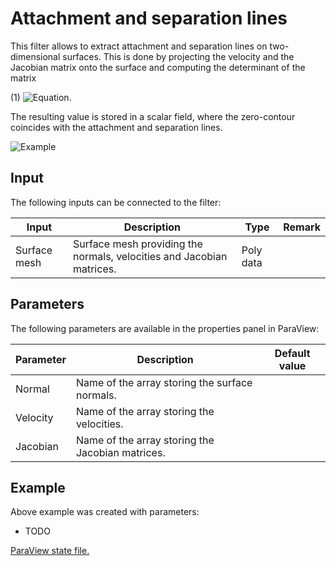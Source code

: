 # Attachment and separation lines

This filter allows to extract attachment and separation lines on two-dimensional surfaces. This is done by projecting the velocity and the Jacobian matrix onto the surface and computing the determinant of the matrix

(1) ![Equation](https://render.githubusercontent.com/render/math?math=\left(\mathbf{u}_{2D}\\,\\,\\,\\,\\,J_{2D}\mathbf{u}_{2D}\right)).

The resulting value is stored in a scalar field, where the zero-contour coincides with the attachment and separation lines.

![Example](attachment_separation_lines.png)

## Input

The following inputs can be connected to the filter:

| Input                     | Description                                                               | Type          | Remark        |
|---------------------------|---------------------------------------------------------------------------|---------------|---------------|
| Surface mesh              | Surface mesh providing the normals, velocities and Jacobian matrices.     | Poly data     |               |

## Parameters

The following parameters are available in the properties panel in ParaView:

| Parameter                 | Description                                                                           | Default value |
|---------------------------|---------------------------------------------------------------------------------------|---------------|
| Normal                    | Name of the array storing the surface normals.                                        |               |
| Velocity                  | Name of the array storing the velocities.                                             |               |
| Jacobian                  | Name of the array storing the Jacobian matrices.                                      |               |

## Example

Above example was created with parameters:
- TODO

[ParaView state file.](attachment_separation_lines.pvsm)
